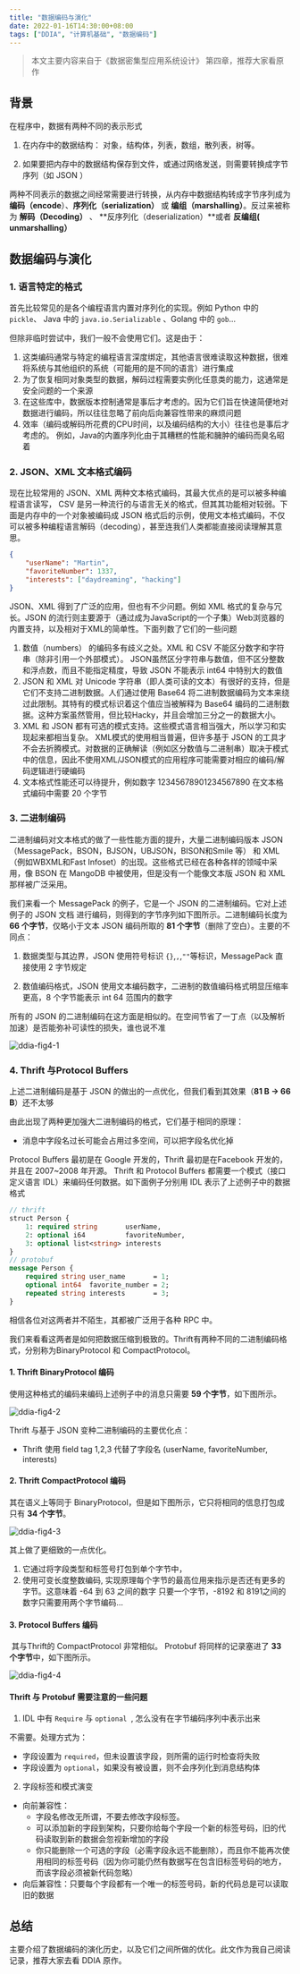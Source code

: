 ```yaml
---
title: "数据编码与演化"
date: 2022-01-16T14:30:00+08:00
tags: ["DDIA", "计算机基础", "数据编码"]
---
```


> 本文主要内容来自于《数据密集型应用系统设计》 第四章，推荐大家看原作

## 背景

在程序中，数据有两种不同的表示形式

1. 在内存中的数据结构： 对象，结构体，列表，数组，散列表，树等。

2. 如果要把内存中的数据结构保存到文件，或通过网络发送，则需要转换成字节序列（如 JSON ）

两种不同表示的数据之间经常需要进行转换，从内存中数据结构转成字节序列成为 **编码（encode**）、**序列化（serialization）** 或 **编组（marshalling）**。反过来被称为 **解码（Decoding）** 、 **反序列化（deserialization）**或者 **反编组( unmarshalling）**

## 数据编码与演化

### 1. 语言特定的格式

首先比较常见的是各个编程语言内置对序列化的实现。例如 Python 中的 `pickle`、 Java 中的 `java.io.Serializable` 、Golang 中的 `gob`...  

但除非临时尝试中，我们一般不会使用它们。这是由于：

1. 这类编码通常与特定的编程语言深度绑定，其他语言很难读取这种数据，很难将系统与其他组织的系统（可能用的是不同的语言）进行集成
2. 为了恢复相同对象类型的数据，解码过程需要实例化任意类的能力，这通常是安全问题的一个来源
3. 在这些库中，数据版本控制通常是事后才考虑的。因为它们旨在快速简便地对数据进行编码，所以往往忽略了前向后向兼容性带来的麻烦问题
4. 效率（编码或解码所花费的CPU时间，以及编码结构的大小）往往也是事后才考虑的。 例如，Java的内置序列化由于其糟糕的性能和臃肿的编码而臭名昭着

### 2. JSON、XML 文本格式编码

现在比较常用的 JSON、XML 两种文本格式编码，其最大优点的是可以被多种编程语言读写， CSV 是另一种流行的与语言无关的格式，但其其功能相对较弱。下面是内存中的一个对象被编码成 JSON 格式后的示例，使用文本格式编码，不仅可以被多种编程语言解码（decoding），甚至连我们人类都能直接阅读理解其意思。

```json
{
    "userName": "Martin",
    "favoriteNumber": 1337,
    "interests": ["daydreaming", "hacking"]
}
```

JSON、XML 得到了广泛的应用，但也有不少问题。例如 XML 格式的复杂与冗长。JSON 的流行则主要源于（通过成为JavaScript的一个子集）Web浏览器的内置支持，以及相对于XML的简单性。下面列数了它们的一些问题

1. 数值（numbers） 的编码多有歧义之处。XML 和 CSV 不能区分数字和字符串（除非引用一个外部模式）。 JSON虽然区分字符串与数值，但不区分整数和浮点数，而且不能指定精度，导致 JSON 不能表示 int64 中特别大的数值
2. JSON 和 XML 对 Unicode 字符串（即人类可读的文本）有很好的支持，但是它们不支持二进制数据。人们通过使用 Base64 将二进制数据编码为文本来绕过此限制。其特有的模式标识着这个值应当被解释为 Base64 编码的二进制数据。这种方案虽然管用，但比较Hacky，并且会增加三分之一的数据大小。
3. XML 和 JSON 都有可选的模式支持。这些模式语言相当强大，所以学习和实现起来都相当复杂。 XML模式的使用相当普遍，但许多基于 JSON 的工具才不会去折腾模式。对数据的正确解读（例如区分数值与二进制串）取决于模式中的信息，因此不使用XML/JSON模式的应用程序可能需要对相应的编码/解码逻辑进行硬编码
4. 文本格式性能还可以待提升，例如数字  12345678901234567890 在文本格式编码中需要 20 个字节

### 3. 二进制编码

二进制编码对文本格式的做了一些性能方面的提升，大量二进制编码版本 JSON（MessagePack，BSON，BJSON，UBJSON，BISON和Smile 等） 和 XML（例如WBXML和Fast Infoset）的出现。这些格式已经在各种各样的领域中采用，像 BSON 在 MangoDB 中被使用，但是没有一个能像文本版 JSON 和 XML 那样被广泛采用。

我们来看一个 MessagePack 的例子，它是一个 JSON 的二进制编码。它对上述例子的 JSON 文档 进行编码，则得到的字节序列如下图所示。二进制编码长度为 **66 个字节**，仅略小于文本 JSON 编码所取的 **81 个字节**（删除了空白）。主要的不同点：

1. 数据类型与其边界，JSON 使用符号标识 `{}`,`,`,`""`等标识，MessagePack 直接使用 2 字节规定

2. 数值编码格式，JSON 使用文本编码数字，二进制的数值编码格式明显压缩率更高，8 个字节能表示 int 64 范围内的数字

所有的 JSON 的二进制编码在这方面是相似的。在空间节省了一丁点（以及解析加速）是否能弥补可读性的损失，谁也说不准

![ddia-fig4-1](http://ganghuan.oss-cn-shenzhen.aliyuncs.com/img/ddia-fig4-1-2022-01-17.png)

### 4. Thrift 与Protocol Buffers

上述二进制编码是基于 JSON 的做出的一点优化，但我们看到其效果（**81 B -> 66 B**）还不太够

由此出现了两种更加强大二进制编码的格式，它们基于相同的原理：

- 消息中字段名过长可能会占用过多空间，可以把字段名优化掉

Protocol Buffers 最初是在 Google 开发的，Thrift 最初是在Facebook 开发的，并且在 2007~2008 年开源。 Thrift 和 Protocol Buffers 都需要一个模式（接口定义语言 IDL）来编码任何数据。如下面例子分别用 IDL 表示了上述例子中的数据格式

```protobuf
// thrift 
struct Person {
    1: required string       userName,
    2: optional i64          favoriteNumber,
    3: optional list<string> interests
}
// protobuf
message Person {
    required string user_name       = 1;
    optional int64  favorite_number = 2;
    repeated string interests       = 3;
}
```

相信各位对这两者并不陌生，其都被广泛用于各种 RPC 中。

我们来看看这两者是如何把数据压缩到极致的。Thrift有两种不同的二进制编码格式，分别称为BinaryProtocol 和 CompactProtocol。

#### 1. Thrift BinaryProtocol 编码

使用这种格式的编码来编码上述例子中的消息只需要 **59 个字节**，如下图所示。

![ddia-fig4-2](http://ganghuan.oss-cn-shenzhen.aliyuncs.com/img/ddia-fig4-2-2022-01-17.png)

 Thrift 与基于 JSON 变种二进制编码的主要优化点：

- Thrift 使用 field tag  1,2,3  代替了字段名 (userName, favoriteNumber, interests)

#### 2. Thrift CompactProtocol 编码

其在语义上等同于 BinaryProtocol，但是如下图所示，它只将相同的信息打包成只有 **34 个字节**。

![ddia-fig4-3](http://ganghuan.oss-cn-shenzhen.aliyuncs.com/img/ddia-fig4-3-2022-01-17.png)

其上做了更细致的一点优化。

1. 它通过将字段类型和标签号打包到单个字节中，
2. 使用可变长度整数编码, 实现原理每个字节的最高位用来指示是否还有更多的字节。这意味着 -64 到 63 之间的数字 只要一个字节，-8192 和 8191之间的数字只需要用两个字节编码...

#### 3. Protocol Buffers 编码

​    其与Thrift的 CompactProtocol 非常相似。 Protobuf 将同样的记录塞进了 **33 个字节**中，如下图所示。

![ddia-fig4-4](http://ganghuan.oss-cn-shenzhen.aliyuncs.com/img/ddia-fig4-4-2022-01-17.png)

#### Thrift 与 Protobuf 需要注意的一些问题

1. IDL 中有 `Require` 与 `optional `, 怎么没有在字节编码序列中表示出来

不需要。处理方式为：

- 字段设置为 `required`，但未设置该字段，则所需的运行时检查将失败
- 字段设置为 `optional`，如果没有被设置，则不会序列化到消息结构体
2. 字段标签和模式演变
- 向前兼容性：
  - 字段名修改无所谓，不要去修改字段标签。
  - 可以添加新的字段到架构，只要你给每个字段一个新的标签号码，旧的代码读取到新的数据会忽视新增加的字段
  - 你只能删除一个可选的字段（必需字段永远不能删除），而且你不能再次使用相同的标签号码（因为你可能仍然有数据写在包含旧标签号码的地方，而该字段必须被新代码忽略）
- 向后兼容性：只要每个字段都有一个唯一的标签号码，新的代码总是可以读取旧的数据

## 总结

主要介绍了数据编码的演化历史，以及它们之间所做的优化。此文作为我自己阅读记录，推荐大家去看 DDIA 原作。

